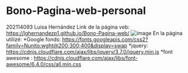 # Bono-Pagina-web-personal
202114093 Luisa Hernández
Link de la página veb: https://lghernandezp1.github.io/Bono-Pagina-web/
![image](https://github.com/lghernandezp1/Bono-Pagina-web/assets/88736572/884bfee1-9609-467e-b9be-f8cf21cf2828)
En la página utilizé:
*Google fonds: https://fonts.googleapis.com/css2?family=Nunito:wght@200;300;400&display=swap
*jquery: https://cdnjs.cloudflare.com/ajax/libs/jquery/3.7.0/jquery.min.js
*font awesome : https://cdnjs.cloudflare.com/ajax/libs/font-awesome/6.4.0/css/all.min.css
